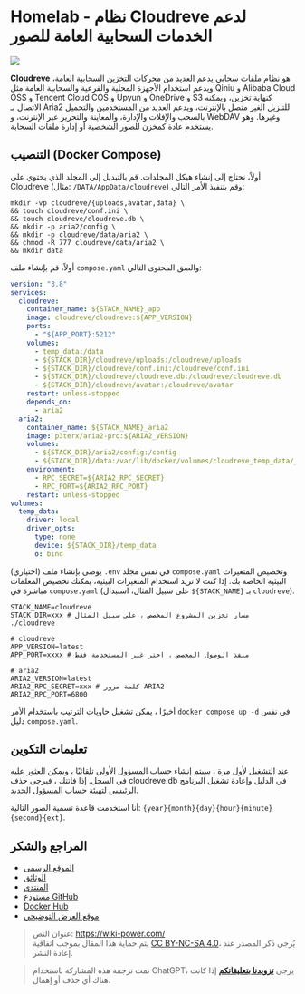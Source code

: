 # Homelab - نظام Cloudreve لدعم الخدمات السحابية العامة للصور

![](https://wiki-media-1253965369.cos.ap-guangzhou.myqcloud.com/img/20230304195423.png)

**Cloudreve** هو نظام ملفات سحابي يدعم العديد من محركات التخزين السحابية العامة، ويدعم استخدام الأجهزة المحلية والفرعية والسحابية العامة مثل Qiniu و Alibaba Cloud OSS و Tencent Cloud COS و Upyun و OneDrive و S3 كنهاية تخزين، ويمكنه الاتصال بـ Aria2 للتنزيل الغير متصل بالإنترنت، ويدعم العديد من المستخدمين والتحميل بالسحب والإفلات والإدارة، والمعاينة والتحرير عبر الإنترنت، و WebDAV وغيرها. وهو يستخدم عادة كمخزن للصور الشخصية أو إدارة ملفات السحابة.

## التنصيب (Docker Compose)

أولاً، نحتاج إلى إنشاء هيكل المجلدات. قم بالتبديل إلى المجلد الذي يحتوي على Cloudreve (مثال: `/DATA/AppData/cloudreve`) وقم بتنفيذ الأمر التالي:

```shell
mkdir -vp cloudreve/{uploads,avatar,data} \
&& touch cloudreve/conf.ini \
&& touch cloudreve/cloudreve.db \
&& mkdir -p aria2/config \
&& mkdir -p cloudreve/data/aria2 \
&& chmod -R 777 cloudreve/data/aria2 \
&& mkdir data
```

أولاً، قم بإنشاء ملف `compose.yaml` والصق المحتوى التالي:

```yaml title="compose.yaml"
version: "3.8"
services:
  cloudreve:
    container_name: ${STACK_NAME}_app
    image: cloudreve/cloudreve:${APP_VERSION}
    ports:
      - "${APP_PORT}:5212"
    volumes:
      - temp_data:/data
      - ${STACK_DIR}/cloudreve/uploads:/cloudreve/uploads
      - ${STACK_DIR}/cloudreve/conf.ini:/cloudreve/conf.ini
      - ${STACK_DIR}/cloudreve/cloudreve.db:/cloudreve/cloudreve.db
      - ${STACK_DIR}/cloudreve/avatar:/cloudreve/avatar
    restart: unless-stopped
    depends_on:
      - aria2
  aria2:
    container_name: ${STACK_NAME}_aria2
    image: p3terx/aria2-pro:${ARIA2_VERSION}
    volumes:
      - ${STACK_DIR}/aria2/config:/config
      - ${STACK_DIR}/data:/var/lib/docker/volumes/cloudreve_temp_data/_data
    environment:
      - RPC_SECRET=${ARIA2_RPC_SECRET}
      - RPC_PORT=${ARIA2_RPC_PORT}
    restart: unless-stopped
volumes:
  temp_data:
    driver: local
    driver_opts:
      type: none
      device: ${STACK_DIR}/temp_data
      o: bind
```

(اختياري) يوصى بإنشاء ملف `.env` في نفس مجلد `compose.yaml` وتخصيص المتغيرات البيئية الخاصة بك. إذا كنت لا تريد استخدام المتغيرات البيئية، يمكنك تخصيص المعلمات مباشرة في `compose.yaml` (على سبيل المثال، استبدال `${STACK_NAME}` بـ `cloudreve`).

```dotenv title=".env"
STACK_NAME=cloudreve
STACK_DIR=xxx # مسار تخزين المشروع المخصص ، على سبيل المثال ./cloudreve

# cloudreve
APP_VERSION=latest
APP_PORT=xxxx # منفذ الوصول المخصص ، اختر غير المستخدمة فقط

# aria2
ARIA2_VERSION=latest
ARIA2_RPC_SECRET=xxx # كلمة مرور ARIA2
ARIA2_RPC_PORT=6800
```

أخيرًا ، يمكن تشغيل حاويات الترتيب باستخدام الأمر `docker compose up -d` في نفس دليل `compose.yaml`.

## تعليمات التكوين

عند التشغيل لأول مرة ، سيتم إنشاء حساب المسؤول الأولي تلقائيًا ، ويمكن العثور عليه في السجل. إذا فاتتك ، فيرجى حذف cloudreve.db في الدليل وإعادة تشغيل البرنامج الرئيسي لتهيئة حساب المسؤول الجديد.

أنا استخدمت قاعدة تسمية الصور التالية: `{year}{month}{day}{hour}{minute}{second}{ext}`.

## المراجع والشكر

- [الموقع الرسمي](https://docs.cloudreve.org/)
- [الوثائق](https://docs.cloudreve.org/getting-started/install#docker-compose)
- [المنتدى](https://forum.cloudreve.org/)
- [مستودع GitHub](https://github.com/cloudreve/Cloudreve)
- [Docker Hub](https://hub.docker.com/r/cloudreve/cloudreve)
- [موقع العرض التوضيحي](https://demo.cloudreve.org/)

> عنوان النص: <https://wiki-power.com/>  
> يتم حماية هذا المقال بموجب اتفاقية [CC BY-NC-SA 4.0](https://creativecommons.org/licenses/by/4.0/deed.zh)، يُرجى ذكر المصدر عند إعادة النشر.

> تمت ترجمة هذه المشاركة باستخدام ChatGPT، يرجى [**تزويدنا بتعليقاتكم**](https://github.com/linyuxuanlin/Wiki_MkDocs/issues/new) إذا كانت هناك أي حذف أو إهمال.
